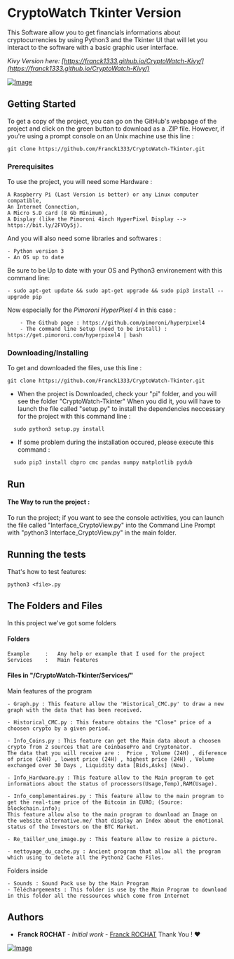 

# CryptoWatch Tkinter Version

This Software allow you to get financials informations about cryptocurrencies by using Python3 and the Tkinter UI that will let you interact to the software with a basic graphic user interface.

*Kivy Version here: [https://franck1333.github.io/CryptoWatch-Kivy/](https://franck1333.github.io/CryptoWatch-Kivy/)*

[![Image](https://alternative.me/crypto/fear-and-greed-index.png)](https://alternative.me/crypto/fear-and-greed-index.png)  

## Getting Started  
  
To get a copy of the project, you can go on the GitHub's webpage of the project and click on the green button to download as a .ZIP file. However, if you're using a prompt console on an Unix machine use this line :

```
git clone https://github.com/Franck1333/CryptoWatch-Tkinter.git
```
  
### Prerequisites  
  
To use the project, you will need some Hardware :
  
```  
A Raspberry Pi (Last Version is better) or any Linux computer compatible,
An Internet Connection,
A Micro S.D card (8 Gb Minimum),
A Display (like the Pimoroni 4inch HyperPixel Display --> https://bit.ly/2FVOy5j).
```  
  And you will also need some libraries and softwares :

```
- Python version 3
- An OS up to date
```

Be sure to be Up to date with your OS and Python3 environement with this command line:
```
- sudo apt-get update && sudo apt-get upgrade && sudo pip3 install --upgrade pip
```

Now especially for the *Pimoroni HyperPixel 4* in this case :
```
	- The Github page : https://github.com/pimoroni/hyperpixel4
	- The command line Setup (need to be install) : https://get.pimoroni.com/hyperpixel4 | bash 
```
  
### Downloading/Installing  
To get and downloaded the files, use this line : 
```
git clone https://github.com/Franck1333/CryptoWatch-Tkinter.git
```
- When the project is Downloaded, check your "pi" folder, and you will see the folder "CryptoWatch-Tkinter"
When you did it, you will have to launch the file called "setup.py" to install the dependencies neccessary for the project with this command line : 

```
  sudo python3 setup.py install
```

- If some problem during the installation occured, please execute this command :
```
  sudo pip3 install cbpro cmc pandas numpy matplotlib pydub
```

## Run
#### The Way to run the project :
To run the project; if you want to see the console activities, you can launch the file called "Interface_CryptoView.py"  into the Command Line Prompt with "python3 Interface_CryptoView.py" in the main folder.

## Running the tests  
  
That's how to test features:

    python3 <file>.py

## The Folders and Files

In this project we've got some folders

#### Folders
```
Example 	: 	Any help or example that I used for the project
Services	:	Main features 
```
#### Files in "/CryptoWatch-Tkinter/Services/"
Main features of the program
```
- Graph.py : This feature allow the 'Historical_CMC.py' to draw a new graph with the data that has been received.

- Historical_CMC.py : This feature obtains the "Close" price of a choosen crypto by a given period.

- Info_Coins.py : This feature can get the Main data about a choosen crypto from 2 sources that are CoinbasePro and Cryptonator.
The data that you will receive are :  Price , Volume (24H) , diference of price (24H) , lowest price (24H) , highest price (24H) , Volume exchanged over 30 Days , Liquidity data [Bids,Asks] (Now). 

- Info_Hardware.py : This feature allow to the Main program to get informations about the status of processors(Usage,Temp),RAM(Usage). 

- Info_complementaires.py : This feature allow to the main program to get the real-time price of the Bitcoin in EURO; (Source: blockchain.info);
This feature allow also to the main program to download an Image on the website alternative.me/ that display an Index about the emotional status of the Investors on the BTC Market.

- Re_tailler_une_image.py : This feature allow to resize a picture.

- nettoyage_du_cache.py : Ancient program that allow all the program which using to delete all the Python2 Cache Files.
```

Folders inside
 ```
 - Sounds : Sound Pack use by the Main Program 
 - Téléchargements : This folder is use by the Main Program to download in this folder all the ressources which come from Internet 
 ```

## Authors

-   **Franck ROCHAT**  -  _Initial work_  -  [Franck ROCHAT](https://github.com/Franck1333)  Thank You !  :heart:

[![Image](https://i.goopics.net/51JA2.jpg)](https://goopics.net/i/51JA2)
<!--stackedit_data:
eyJoaXN0b3J5IjpbMTgzNDgyMTE2NywxMjIzMjAzMzY1LDc0Mz
U2NTQwMSwtMjI4MzI0MjExLDEyNTYxNTgxMjEsMTc0OTI4NjA5
NiwxOTY5NzAyOTYsLTE0NDc0NzY1MTYsMjA4NjI1Mjg0OCwtND
kzOTc2MDU0XX0=
-->
